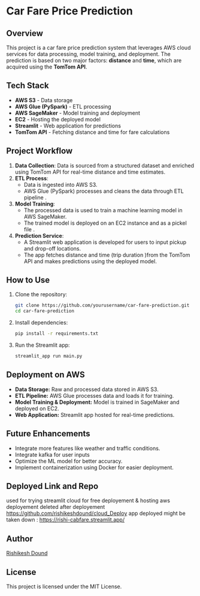 # Car Fare Price Prediction

## Overview
This project is a car fare price prediction system that leverages AWS cloud services for data processing, model training, and deployment. The prediction is based on two major factors: **distance** and **time**, which are acquired using the **TomTom API**.

## Tech Stack
- **AWS S3** - Data storage
- **AWS Glue (PySpark)** - ETL processing
- **AWS SageMaker** - Model training and deployment
- **EC2** - Hosting the deployed model
- **Streamlit** - Web application for predictions
- **TomTom API** - Fetching distance and time for fare calculations

## Project Workflow
1. **Data Collection**: Data is sourced from a structured dataset and enriched using TomTom API for real-time distance and time estimates.
2. **ETL Process**:
   - Data is ingested into AWS S3.
   - AWS Glue (PySpark) processes and cleans the data  through ETL pipeline .
3. **Model Training**:
   - The processed data is used to train a machine learning model in AWS SageMaker.
   - The trained model is deployed on an EC2 instance and as a pickel file .
4. **Prediction Service**:
   - A Streamlit web application is developed for users to input pickup and drop-off locations.
   - The app fetches distance and time (trip duration )from the TomTom API and makes predictions using the deployed model.

## How to Use
1. Clone the repository:
   ```bash
   git clone https://github.com/yourusername/car-fare-prediction.git
   cd car-fare-prediction
   ```
2. Install dependencies:
   ```bash
   pip install -r requirements.txt
   ```
3. Run the Streamlit app:
   ```bash
   streamlit_app run main.py
   ```

## Deployment on AWS
- **Data Storage:** Raw and processed data stored in AWS S3.
- **ETL Pipeline:** AWS Glue processes data and loads it for training.
- **Model Training & Deployment:** Model is trained in SageMaker and deployed on EC2.
- **Web Application:** Streamlit app hosted for real-time predictions.

## Future Enhancements
- Integrate more features like weather and traffic conditions.
- Integrate kafka for user inputs 
- Optimize the ML model for better accuracy.
- Implement containerization using Docker for easier deployment.

## Deployed Link and Repo
used for trying streamlit cloud for free  deployement & hosting 
aws deployement deleted after deployement 
https://github.com/rishikeshdound/cloud_Deploy
app deployed might be taken down : https://rishi-cabfare.streamlit.app/ 

## Author
[Rishikesh Dound](https://github.com/rishikeshdound)

## License
This project is licensed under the MIT License.

